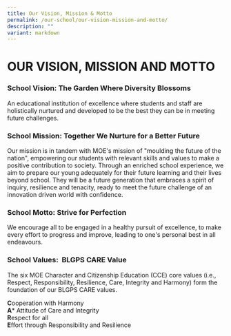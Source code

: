 ```yaml
---
title: Our Vision, Mission & Motto
permalink: /our-school/our-vision-mission-and-motto/
description: ""
variant: markdown
---
```

# OUR VISION, MISSION AND MOTTO

### School Vision:&nbsp;The Garden Where Diversity Blossoms

An educational institution of excellence where students and staff are holistically nurtured and developed to be the best they can be in meeting future challenges.

### School Mission:&nbsp;Together We Nurture for a Better Future

Our mission is in tandem with MOE's mission of "moulding the future of the nation", empowering our students with relevant skills and values to make a positive contribution to society. Through an enriched school experience, we aim to prepare our young adequately for their future learning and their lives beyond school. They will be a future generation that embraces a spirit of inquiry, resilience and tenacity, ready to meet the future challenge of an innovation driven world with confidence.

### School Motto:&nbsp;Strive for Perfection

We encourage all to be engaged in a healthy pursuit of excellence, to make every effort to progress and improve, leading to one's personal best in all endeavours.

### School Values:&nbsp; BLGPS CARE Value

The six MOE Character and Citizenship Education (CCE) core values (i.e., Respect, Responsibility, Resilience, Care, Integrity and Harmony) form the foundation of our BLGPS CARE values.

**C**ooperation with Harmony<br>
**A*** Attitude of Care and Integrity <br>
**R**espect for all <br>
**E**ffort through Responsibility and Resilience 
 <br>
